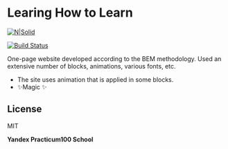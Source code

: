# Learing How to Learn

[![N|Solid](https://static.wixstatic.com/media/b2b6af_4366e9e1ef3e40bbb856ec06c9f28f0b~mv2.png/v1/fill/w_148,h_31,al_c,q_85,usm_0.66_1.00_0.01/ENG-black.webp)](https://www.practicum100.org/)

[![Build Status](https://app.travis-ci.com/sweetsummergone/web_project_1.svg?token=4j8EwrGTALgo6qFfWWz6&branch=main)](https://app.travis-ci.com/sweetsummergone/web_project_1)

One-page website developed according to the BEM methodology. Used an extensive number of blocks, animations, various fonts, etc.

- The site uses animation that is applied in some blocks.
- ✨Magic ✨

## License

MIT

**Yandex Practicum100 School**

[//]: # "These are reference links used in the body of this note and get stripped out when the markdown processor does its job. There is no need to format nicely because it shouldn't be seen. Thanks SO - http://stackoverflow.com/questions/4823468/store-comments-in-markdown-syntax"
